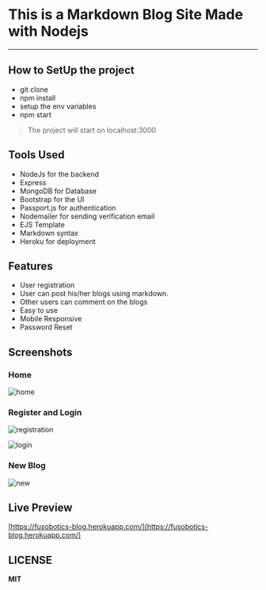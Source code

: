 # This is a Markdown Blog Site Made with Nodejs

---

## How to SetUp the project

- git clone <repo url>
- npm install
- setup the env variables
- npm start
  
> The project will start on localhost:3000

## Tools Used

- NodeJs for the backend
- Express
- MongoDB for Database
- Bootstrap for the UI
- Passport.js for authentication
- Nodemailer for sending verification email
- EJS Template
- Markdown syntax
- Heroku for deployment

## Features

- User registration
- User can post his/her blogs using markdown.
- Other users can comment on the blogs
- Easy to use
- Mobile Responsive
- Password Reset

## Screenshots

### Home

![home](https://github.com/sagar608/nodejsblog/blob/master/screenshots/home.png)

### Register and Login

![registration](https://github.com/sagar608/nodejsblog/blob/master/screenshots/register.png)

![login](https://github.com/sagar608/nodejsblog/blob/master/screenshots/login.png)

### New Blog

![new](https://github.com/sagar608/nodejsblog/blob/master/screenshots/new.png)

## Live Preview
[https://fusobotics-blog.herokuapp.com/](https://fusobotics-blog.herokuapp.com/)

## LICENSE
**MIT**

